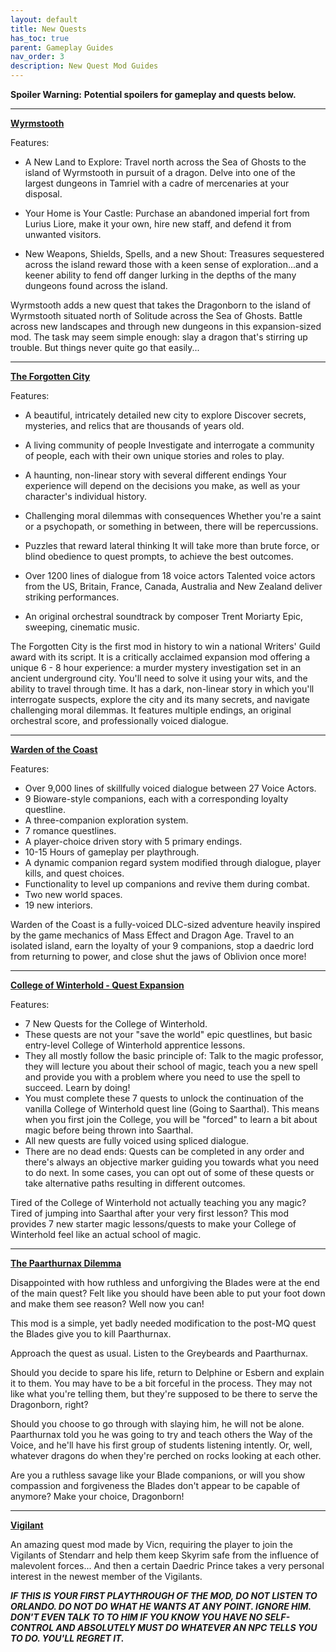 ```yaml
---
layout: default
title: New Quests
has_toc: true
parent: Gameplay Guides
nav_order: 3
description: New Quest Mod Guides
---
```


**Spoiler Warning:**
**Potential spoilers for gameplay and quests below.**

***

**[Wyrmstooth](https://www.nexusmods.com/skyrimspecialedition/mods/45565)**

Features:

* A New Land to Explore: Travel north across the Sea of Ghosts to the island of Wyrmstooth in pursuit of a dragon. Delve into one of the largest dungeons in Tamriel with a cadre of mercenaries at your disposal.

* Your Home is Your Castle: Purchase an abandoned imperial fort from Lurius Liore, make it your own, hire new staff, and defend it from unwanted visitors.

* New Weapons, Shields, Spells, and a new Shout: Treasures sequestered across the island reward those with a keen sense of exploration...and a keener ability to fend off danger lurking in the depths of the many dungeons found across the island.

Wyrmstooth adds a new quest that takes the Dragonborn to the island of Wyrmstooth situated north of Solitude across the Sea of Ghosts. Battle across new landscapes and through new dungeons in this expansion-sized mod. The task may seem simple enough: slay a dragon that's stirring up trouble. But things never quite go that easily...

***

**[The Forgotten City](https://www.nexusmods.com/skyrimspecialedition/mods/1179)**

Features:

* A beautiful, intricately detailed new city to explore
Discover secrets, mysteries, and relics that are thousands of years old.

* A living community of people
Investigate and interrogate a community of people, each with their own unique stories and roles to play.

* A haunting, non-linear story with several different endings
Your experience will depend on the decisions you make, as well as your character's individual history.

* Challenging moral dilemmas with consequences
Whether you're a saint or a psychopath, or something in between, there will be repercussions.

* Puzzles that reward lateral thinking
It will take more than brute force, or blind obedience to quest prompts, to achieve the best outcomes.

* Over 1200 lines of dialogue from 18 voice actors 
Talented voice actors from the US, Britain, France, Canada, Australia and New Zealand deliver striking performances.

* An original orchestral soundtrack by composer Trent Moriarty
Epic, sweeping, cinematic music.

The Forgotten City is the first mod in history to win a national Writers' Guild award with its script. It is a critically acclaimed expansion mod offering a unique 6 - 8 hour experience: a murder mystery investigation set in an ancient underground city. You'll need to solve it using your wits, and the ability to travel through time. It has a dark, non-linear story in which you'll interrogate suspects, explore the city and its many secrets, and navigate challenging moral dilemmas. It features multiple endings, an original orchestral score, and professionally voiced dialogue.

***

**[Warden of the Coast](https://www.nexusmods.com/skyrimspecialedition/mods/79828)**

Features:

* Over 9,000 lines of skillfully voiced dialogue between 27 Voice Actors.
* 9 Bioware-style companions, each with a corresponding loyalty questline.
* A three-companion exploration system.
* 7 romance questlines.
* A player-choice driven story with 5 primary endings.
* 10-15 Hours of gameplay per playthrough.
* A dynamic companion regard system modified through dialogue, player kills, and quest choices.
* Functionality to level up companions and revive them during combat.
* Two new world spaces.
* 19 new interiors.

Warden of the Coast is a fully-voiced DLC-sized adventure heavily inspired by the game mechanics of Mass Effect and Dragon Age. Travel to an isolated island, earn the loyalty of your 9 companions, stop a daedric lord from returning to power, and close shut the jaws of Oblivion once more!

***

**[College of Winterhold - Quest Expansion](https://www.nexusmods.com/skyrimspecialedition/mods/66666)**

Features:

* 7 New Quests for the College of Winterhold.
* These quests are not your "save the world" epic questlines, but basic entry-level College of Winterhold apprentice lessons.
* They all mostly follow the basic principle of: Talk to the magic professor, they will lecture you about their school of magic, teach you a new spell and provide you with a problem where you need to use the spell to succeed. Learn by doing!
* You must complete these 7 quests to unlock the continuation of the vanilla College of Winterhold quest line (Going to Saarthal). This means when you first join the College, you will be "forced" to learn a bit about magic before being thrown into Saarthal.
* All new quests are fully voiced using spliced dialogue.
* There are no dead ends: Quests can be completed in any order and there's always an objective marker guiding you towards what you need to do next. In some cases, you can opt out of some of these quests or take alternative paths resulting in different outcomes.

Tired of the College of Winterhold not actually teaching you any magic? Tired of jumping into Saarthal after your very first lesson? This mod provides 7 new starter magic lessons/quests to make your College of Winterhold feel like an actual school of magic.

***

**[The Paarthurnax Dilemma](https://www.nexusmods.com/skyrimspecialedition/mods/365)**

Disappointed with how ruthless and unforgiving the Blades were at the end of the main quest? Felt like you should have been able to put your foot down and make them see reason? Well now you can!

This mod is a simple, yet badly needed modification to the post-MQ quest the Blades give you to kill Paarthurnax.

Approach the quest as usual. Listen to the Greybeards and Paarthurnax.

Should you decide to spare his life, return to Delphine or Esbern and explain it to them. You may have to be a bit forceful in the process. They may not like what you're telling them, but they're supposed to be there to serve the Dragonborn, right?

Should you choose to go through with slaying him, he will not be alone. Paarthurnax told you he was going to try and teach others the Way of the Voice, and he'll have his first group of students listening intently. Or, well, whatever dragons do when they're perched on rocks looking at each other.

Are you a ruthless savage like your Blade companions, or will you show compassion and forgiveness the Blades don't appear to be capable of anymore? Make your choice, Dragonborn!

***

**[Vigilant](https://www.nexusmods.com/skyrimspecialedition/mods/11849)**

An amazing quest mod made by Vicn, requiring the player to join the Vigilants of Stendarr and help them keep Skyrim safe from the influence of malevolent forces... And then a certain Daedric Prince takes a very personal interest in the newest member of the Vigilants.

_**IF THIS IS YOUR FIRST PLAYTHROUGH OF THE MOD, DO NOT LISTEN TO ORLANDO. DO NOT DO WHAT HE WANTS AT ANY POINT. IGNORE HIM. DON'T EVEN TALK TO TO HIM IF YOU KNOW YOU HAVE NO SELF-CONTROL AND ABSOLUTELY MUST DO WHATEVER AN NPC TELLS YOU TO DO. YOU'LL REGRET IT.**_